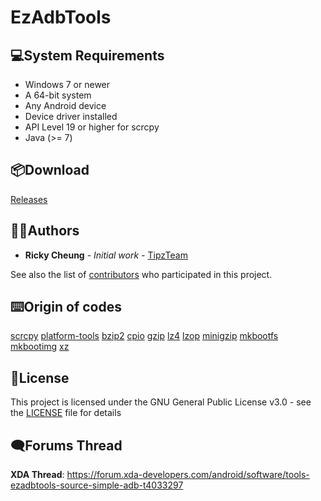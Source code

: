 # EzAdbTools

## 💻System Requirements
- Windows 7 or newer
- A 64-bit system
- Any Android device
- Device driver installed
- API Level 19 or higher for scrcpy
- Java (>= 7)

## 📦Download
[Releases](https://github.com/TipzTeam/EzAdbTools/releases)

## 🧑🏻‍Authors
* **Ricky Cheung** - *Initial work* - [TipzTeam](https://github.com/TipzTeam)

See also the list of [contributors](https://github.com/TipzTeam/EzAdbTools/contributors) who participated in this project.

## ⌨️Origin of codes
[scrcpy](https://github.com/Genymobile/scrcpy)
[platform-tools](https://dl.google.com/android/repository/platform-tools-latest-windows.zip)
[bzip2](https://sourceforge.net/projects/bzip2/)
[cpio](http://gnuwin32.sourceforge.net/packages/cpio.htm)
[gzip](http://gnuwin32.sourceforge.net/packages/gzip.htm)
[lz4](https://github.com/lz4/lz4)
[lzop](http://gnuwin32.sourceforge.net/packages/lzop.htm)
[minigzip](https://github.com/madler/zlib/blob/master/test/minigzip.c)
[mkbootfs](https://github.com/osm0sis/mkbootfs)
[mkbootimg](https://github.com/osm0sis/mkbootimg)
[xz](https://github.com/addaleax/xz)

## 📝License
This project is licensed under the GNU General Public License v3.0 - see the [LICENSE](LICENSE) file for details

## 🗨Forums Thread
<b>XDA Thread</b>: https://forum.xda-developers.com/android/software/tools-ezadbtools-source-simple-adb-t4033297
